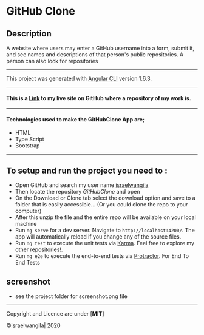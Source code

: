 # GitHub Clone

## Description
A website where users may enter a GitHub username into a form, submit it, and see names and descriptions of that person's public repositories. A person can also look for repositories 

---

This project was generated with [Angular CLI](https://github.com/angular/angular-cli) version 1.6.3.

---
#### This is a [Link](https://github.com/israelwangila/Githubclone/) to my live site on GitHub where a repository of my work is.
---

#### Technologies used to make the **GitHubClone App** are;
* HTML
* Type Script
* Bootstrap

---

## To setup and run the project you need to :

* Open GitHub and search my user name [israelwangila](https://github.com/israelwangila)
* Then locate the repository *GitHubClone* and open
* On the Download or Clone tab select the download option and save to a folder that is easily accessible... (Or you could clone the repo to your computer)
* After this unzip the file and the entire repo will be available on your local machine
* Run `ng serve` for a dev server. Navigate to `http://localhost:4200/`. The app will automatically reload if you change any of the source files.
* Run `ng test` to execute the unit tests via [Karma](https://karma-runner.github.io).
Feel free to explore my other repositories!.
* Run `ng e2e` to execute the end-to-end tests via [Protractor](http://www.protractortest.org/). For End To End Tests

## screenshot
* see the project folder for screenshot.png file

---
Copyright and Licence are under [**MIT**]
 
 ©israelwangila| 2020
